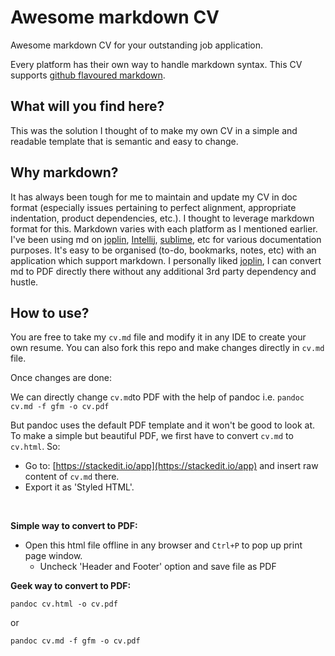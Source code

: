 # Awesome markdown CV

Awesome markdown CV for your outstanding job application.

Every platform has their own way to handle markdown syntax. This CV supports [github flavoured markdown](https://github.github.com/gfm/). 

## What will you find here?
This was the solution I thought of to make my own CV in a simple and readable template that is semantic and easy to change.  

## Why markdown?

It has always been tough for me to maintain and update my CV in doc format (especially issues pertaining to perfect alignment, appropriate indentation, product dependencies, etc.).  I thought to leverage markdown format for this. Markdown varies with each platform as I mentioned earlier. I've been using md on [joplin](https://github.com/laurent22/joplin), [Intellij](https://github.com/JetBrains/intellij-community), [sublime](https://github.com/SublimeText-Markdown/MarkdownEditing), etc for various documentation purposes. It's easy to be organised (to-do, bookmarks, notes, etc) with an application which support markdown. I personally liked [joplin](https://github.com/laurent22/joplin), I can convert md to PDF directly there without any additional 3rd party dependency and hustle.

## How to use?

You are free to take my `cv.md` file and modify it in any IDE to create your own resume. You can also fork this repo and make changes directly in `cv.md` file.

Once changes are done:

We can directly change `cv.md`to PDF with the help of pandoc i.e. `pandoc cv.md -f gfm -o cv.pdf`

But pandoc uses the default PDF template and it won't be good to look at. To make a simple but beautiful PDF, we first have to convert `cv.md` to `cv.html`. So: 

- Go to: [https://stackedit.io/app](https://stackedit.io/app) and insert raw content of `cv.md` there.
- Export it as 'Styled HTML'. 
<br>

**Simple way to convert to PDF:**

- Open this html file offline in any browser and `Ctrl+P` to pop up print page window. 
    - Uncheck 'Header and Footer' option and save file as PDF

**Geek way to convert to PDF:**

`pandoc cv.html -o cv.pdf`

or

`pandoc cv.md -f gfm -o cv.pdf`
